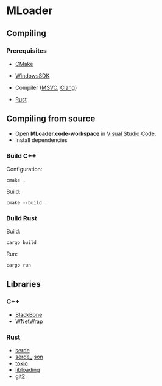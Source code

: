 # MLoader

## Compiling
### Prerequisites
- [CMake](https://cmake.org/)
- [WindowsSDK](https://developer.microsoft.com/en-us/windows/downloads/windows-sdk/)
- Compiler ([MSVC](https://visualstudio.microsoft.com/ru/), [Clang](https://clang.llvm.org/))
  
- [Rust](https://www.rust-lang.org/)

## Compiling from source
- Open **MLoader.code-workspace** in [Visual Studio Code](https://code.visualstudio.com/).
- Install dependencies

### Build C++

Configuration:
```console
cmake .
```

Build:
```console
cmake --build .
```

### Build Rust
Build:
```console
cargo build
```

Run:
```console
cargo run
```

## Libraries
### C++
- [BlackBone](https://github.com/DarthTon/Blackbone)
- [WNetWrap](https://github.com/hack-tramp/WNetWrap)

### Rust
- [serde](https://github.com/serde-rs/serde)
- [serde_json](https://github.com/serde-rs/json)
- [tokio](https://github.com/tokio-rs/tokio)
- [libloading](https://github.com/nagisa/rust_libloading/)
- [git2](https://github.com/rust-lang/git2-rs)
